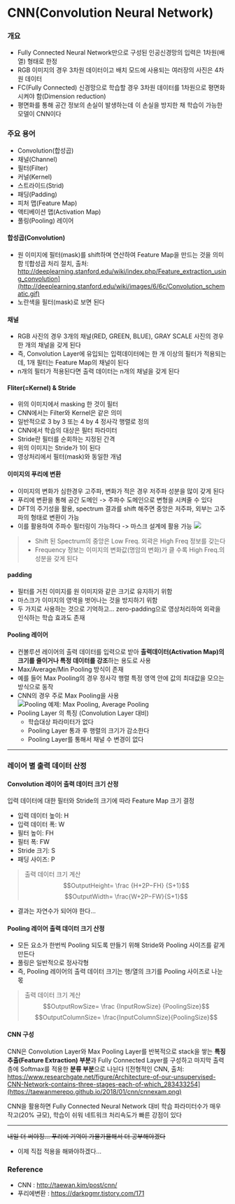 # CNN(Convolution Neural Network)

### 개요
- Fully Connected Neural Network만으로 구성된 인공신경망의 입력은 1차원(배열) 형태로 한정
- RGB 이미지의 경우 3차원 데이터이고 배치 모드에 사용되는 여러장의 사진은 4차원 데이터
- FC(Fully Connected) 신경망으로 학습할 경우 3차원 데이터를 1차원으로 평면화 시켜야 함(Dimension reduction)
- 평면화를 통해 공간 정보의 손실이 발생하는데 이 손실을 방지한 채 학습이 가능한 모델이 CNN이다

### 주요 용어
-   Convolution(합성곱)
-   채널(Channel)
-   필터(Filter)
-   커널(Kernel)
-   스트라이드(Strid)
-   패딩(Padding)
-   피처 맵(Feature Map)
-   액티베이션 맵(Activation Map)
-   풀링(Pooling) 레이어

#### 합성곱(Convolution)
- 원 이미지에 필터(mask)를 shift하며 연산하여 Feature Map을 만드는 것을 의미함
![합성곱 처리 절치, 출처: http://deeplearning.stanford.edu/wiki/index.php/Feature_extraction_using_convolution](http://deeplearning.stanford.edu/wiki/images/6/6c/Convolution_schematic.gif)
- 노란색을 필터(mask)로 보면 된다

#### 채널
- RGB 사진의 경우 3개의 채널(RED, GREEN, BLUE), GRAY SCALE 사진의 경우 한 개의 채널을 갖게 된다
- 즉, Convolution Layer에 유입되는 입력데이터에는 한 개 이상의 필터가 적용되는데, 1개 필터는 Feature Map의 채널이 된다
- n개의 필터가 적용된다면 출력 데이터는 n개의 채널을 갖게 된다

#### Fliter(=Kernel) & Stride
- 위의 이미지에서 masking 한 것이 필터
- CNN에서는 Filter와 Kernel은 같은 의미
- 일반적으로 3 by 3 또는 4 by 4 정사각 행렬로 정의
- CNN에서 학습의 대상은 필터 파라미터
- Stride란 필터를 순회하는 지정된 간격
- 위의 이미지는 Stride가 1이 된다
- 영상처리에서 필터(mask)와 동일한 개념

#### 이미지의 푸리에 변환
- 이미지의 변화가 심한경우 고주파, 변화가 적은 경우 저주파 성분을 많이 갖게 된다
- 푸리에 변환을 통해 공간 도메인 -> 주파수 도메인으로 변형을 시켜줄 수 있다
- DFT의 주기성을 활용, spectrum 결과를 shift 해주면 중앙은 저주파, 외부는 고주파의 형태로 변환이 가능
- 이를 활용하여 주파수 필터링이 가능하다 -> 마스크 설계에 활용 가능
![](https://t1.daumcdn.net/cfile/tistory/993C0C3359C8493E0D)
>- Shift 된 Spectrum의 중앙은 Low Freq. 외곽은 High Freq 정보를 갖는다
>- Frequency 정보는 이미지의 변화값(명암의 변화)가 클 수록 High Freq.의 성분을 갖게 된다


#### padding
- 필터를 거친 이미지를 원 이미지와 같은 크기로 유지하기 위함
- 마스크가 이미지의 영역을 벗어나는 것을 방지하기 위함
- 두 가지로 사용하는 것으로 기억하고... zero-padding으로 영상처리하여 외곽을 인식하는 학습 효과도 존재
#### Pooling 레이어
- 컨볼루션 레이어의 출력 데이터를 입력으로 받아 **출력데이터(Activation Map)의 크기를 줄이거나 특정 데이터를 강조**하는 용도로 사용
- Max/Average/Min Pooling 방식이 존재
- 예를 들어 Max Pooling의 경우 정사각 행렬 특정 영역 안에 값의 최대값을 모으는 방식으로 동작
- CNN의 경우 주로 Max Pooling을 사용
![Pooling 예제: Max Pooling, Average Pooling](https://taewanmerepo.github.io/2018/02/cnn/maxpulling.png)
-  Pooling Layer 의 특징 (Convolution Layer 대비)
	- 학습대상 파라미터가 없다
	- Pooling Layer 통과 후 행렬의 크기가 감소한다
	- Pooling Layer를 통해서 채널 수 변경이 없다
---
### 레이어 별 출력 데이터 산정
#### Convolution 레이어 출력 데이터 크기 산정
입력 데이터에 대한 필터와 Stride의 크기에 따라 Feature Map 크기 결정

-   입력 데이터 높이: H
-   입력 데이터 폭: W
-   필터 높이: FH
-   필터 폭: FW
-   Stride 크기: S
-   패딩 사이즈: P
> 출력 데이터 크기 계산 
$$OutputHeight= \frac {H+2P−FH} {S+1}$$ $$OutputWidth= \frac{W+2P−FW}{S+1}$$
- 결과는 자연수가 되어야 한다...

#### Pooling 레이어 출력 데이터 크기 산정
- 모든 요소가 한번씩 Pooling 되도록 만들기 위해 Stride와 Pooling 사이즈를 같게 만든다
- 풀링은 일반적으로 정사각형
- 즉, Pooling 레이어의 출력 데이터 크기는 행/열의 크기를 Pooling 사이즈로 나눈 몫
> 출력 데이터 크기 계산 
$$OutputRowSize= \frac {InputRowSize} {PoolingSize}$$ $$OutputColumnSize= \frac{InputColumnSize}{PoolingSize}$$

#### CNN 구성
CNN은 Convolution Layer와 Max Pooling Layer를 반복적으로 stack을 쌓는 **특징 추출(Feature Extraction) 부분**과 Fully Connected Layer를 구성하고 마지막 출력층에 Softmax를 적용한 **분류 부분**으로 나뉜다
![전형적인 CNN, 출처: https://www.researchgate.net/figure/Architecture-of-our-unsupervised-CNN-Network-contains-three-stages-each-of-which_283433254](https://taewanmerepo.github.io/2018/01/cnn/cnnexam.png)

CNN을 활용하면 Fully Connected Neural Network 대비 학습 파라미터수가 매우 작고(20% 규모), 학습이 쉬워 네트워크 처리속도가 빠른 강점이 있다

---
~~내일 더 써야징... 푸리에 기억이 가물가물해서 더 공부해야겠다~~
- 이제 직접 적용을 해봐야하겠다...
### Reference 
- CNN : http://taewan.kim/post/cnn/
- 푸리에변환 : https://darkpgmr.tistory.com/171
